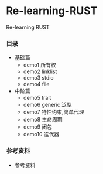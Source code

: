 # Re-learning-RUST
Re-learning RUST 

### 目录
- 基础篇
    - demo1 所有权 
    - demo2 linklist
    - demo3 stdio
    - demo4 file
- 中阶篇
    - demo5 trait
    - demo6 generic 泛型
    - demo7 特性约束,简单代理
    - demo8 生命周期
    - demo9 闭包
    - demo10 迭代器

### 参考资料
- 参考资料